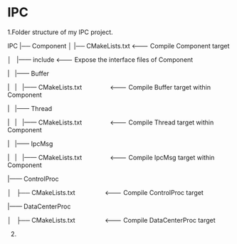 # IPC

1.Folder structure of my IPC project.

IPC
|── Component
│   |── CMakeLists.txt                    <--- Compile Component target

│   |—— include                           <--- Expose the interface files of Component

|   |—— Buffer

|   |   |—— CMakeLists.txt                <--- Compile Buffer target within Component

|   |—— Thread

|   |   |—— CMakeLists.txt                <--- Compile Thread target within Component

|   |—— IpcMsg

|   |   |—— CMakeLists.txt                <--- Compile IpcMsg target within Component

|—— ControlProc

│   ├── CMakeLists.txt                    <--- Compile ControlProc target

|—— DataCenterProc

│   ├── CMakeLists.txt                    <--- Compile DataCenterProc target

2.
